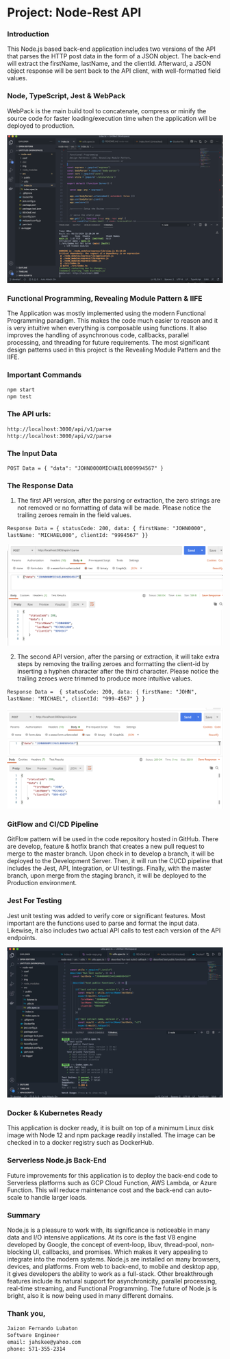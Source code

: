 # Project: Node-Rest API

### Introduction

  This Node.js based back-end application includes two versions of the API that parses the HTTP post data in the form of a JSON object. The back-end will extract the firstName, lastName, and the clientId. Afterward, a JSON object response will be sent back to the API client, with well-formatted field values.

### Node, TypeScript, Jest & WebPack

  WebPack is the main build tool to concatenate, compress or minify the source code for faster loading/execution time when the application will be deployed to production.

  ![npm start](https://github.com/jahskee2/node-rest/blob/master/img/webpack-npm-start.png?raw=true)

### Functional Programming, Revealing Module Pattern & IIFE

  The Application was mostly implemented using the modern Functional Programming paradigm. This makes the code much easier to reason and it is very intuitive when everything is composable using functions. It also improves the handling of asynchronous code, callbacks, parallel processing, and threading for future requirements. The most significant design patterns used in this project is the Revealing Module Pattern and the IIFE.

### Important Commands

  ```
  npm start
  npm test
  ```

### The API urls:

  ```
  http://localhost:3000/api/v1/parse
  http://localhost:3000/api/v2/parse
  ```

### The Input Data

  ```
  POST Data = { "data": "JOHN0000MICHAEL0009994567" }
  ```

### The Response Data

  1. The first API version, after the parsing or extraction, the zero strings are not removed or no formatting of data will be made. Please notice the trailing zeroes remain in the field values.

  ```
  Response Data = { statusCode: 200, data: { firstName: "JOHN0000", lastName: "MICHAEL000", clientId: "9994567" }}
  ``` 

  ![api v1](https://github.com/jahskee2/node-rest/blob/master/img/postmant-run-v1.png?raw=true)

  2. The second API version, after the parsing or extraction, it will take extra steps by removing the trailing zeroes and formatting the client-id by inserting a hyphen character after the third character. Please notice the trailing zeroes were trimmed to produce more intuitive values.

  ```
  Response Data =  { statusCode: 200, data: { firstName: "JOHN", lastName: "MICHAEL", clientId: "999-4567" } }
  ``` 
  ![api v2](https://github.com/jahskee2/node-rest/blob/master/img/postmant-run-v2.png?raw=true)

### GitFlow and CI/CD Pipeline

  GitFlow pattern will be used in the code repository hosted in GitHub. There are develop, feature & hotfix branch that creates a new pull request to merge to the master branch. Upon check in to develop a branch, it will be deployed to the Development Server. Then, it will run the CI/CD pipeline that includes the Jest, API, Integration, or UI testings. Finally, with the master branch, upon merge from the staging branch, it will be deployed to the Production environment.

### Jest For Testing 
   
  Jest unit testing was added to verify core or significant features. Most important are the functions used to parse and format the input data. Likewise, it also includes two actual API calls to test each version of the API endpoints.

  ![jest test](https://github.com/jahskee2/node-rest/blob/develop/img/npm-run-test.jpg?raw=true)
  
### Docker & Kubernetes Ready

  This application is docker ready, it is built on top of a minimum Linux disk image with Node 12 and npm package readily installed. The image can be checked in to a docker registry such as DockerHub.

### Serverless Node.js Back-End
   
  Future improvements for this application is to deploy the back-end code to Serverless platforms such as GCP Cloud Function, AWS Lambda, or Azure Function. This will reduce maintenance cost and the back-end can auto-scale to handle
  larger loads.

### Summary

  Node.js is a pleasure to work with, its significance is noticeable in many data and I/O intensive applications. At its core is the fast V8 engine developed by Google, the concept of event-loop, libuv, thread-pool, non-blocking UI, callbacks, and promises. Which makes it very appealing to integrate into the modern systems. Node.js are installed on many browsers, devices, and platforms. From web to back-end, to mobile and desktop app, it gives developers the ability to work as a full-stack. Other breakthrough features include its natural support for asynchronicity, parallel processing, real-time streaming, and Functional Programming. The future of Node.js is bright, also it is now being used in many different domains.



### Thank you,
```
Jaizon Fernando Lubaton
Software Engineer
email: jahskee@yahoo.com
phone: 571-355-2314
```
